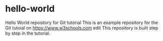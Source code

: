 # hello-world
Hello World repository for Git tutorial
This is an example repository for the Git tutoial on https://www.w3schools.com
edit
This repository is built step by step in the tutorial.
